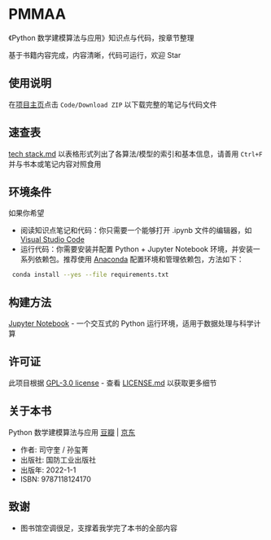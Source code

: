 # PMMAA

《Python 数学建模算法与应用》知识点与代码，按章节整理

基于书籍内容完成，内容清晰，代码可运行，欢迎 Star

## 使用说明

在[项目主页](https://github.com/Ice-W0lf/PMMAA)点击 `Code/Download ZIP` 以下载完整的笔记与代码文件

## 速查表

[tech stack.md](https://github.com/hacheyz/PMMAA/blob/main/tech%20stack.md) 以表格形式列出了各算法/模型的索引和基本信息，请善用 `Ctrl+F` 并与书本或笔记内容对照食用

## 环境条件

如果你希望

- 阅读知识点笔记和代码：你只需要一个能够打开 .ipynb 文件的编辑器，如 [Visual Studio Code](https://code.visualstudio.com/) 
- 运行代码：你需要安装并配置 Python + Jupyter Notebook 环境，并安装一系列依赖包。推荐使用 [Anaconda](https://www.anaconda.com/download/) 配置环境和管理依赖包，方法如下：

```bash
 conda install --yes --file requirements.txt
```

## 构建方法

[Jupyter Notebook](http://jupyter.org/) - 一个交互式的 Python 运行环境，适用于数据处理与科学计算

## 许可证

此项目根据 [GPL-3.0 license](https://github.com/Ice-W0lf/PMMAA/blob/main/LICENSE) - 查看 [LICENSE.md](https://github.com/Ice-W0lf/PMMAA/blob/main/LICENSE) 以获取更多细节

## 关于本书

Python 数学建模算法与应用 [豆瓣](https://book.douban.com/subject/36096502/) | [京东](https://item.jd.com/13066751.html) 

- 作者: 司守奎 / 孙玺菁
- 出版社: 国防工业出版社
- 出版年: 2022-1-1
- ISBN: 9787118124170

## 致谢

* 图书馆空调很足，支撑着我学完了本书的全部内容
